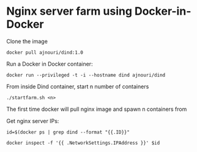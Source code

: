 # Nginx server farm using Docker-in-Docker

Clone the image

	docker pull ajnouri/dind:1.0  

Run a Docker in Docker container:  

	docker run --privileged -t -i --hostname dind ajnouri/dind   

From inside Dind container, start n number of containers

	./startfarm.sh <n>

The first time docker will pull nginx image and spawn n containers from  

Get nginx server IPs:  

	id=$(docker ps | grep dind --format "{{.ID}}"
       
	docker inspect -f '{{ .NetworkSettings.IPAddress }}' $id  
	


